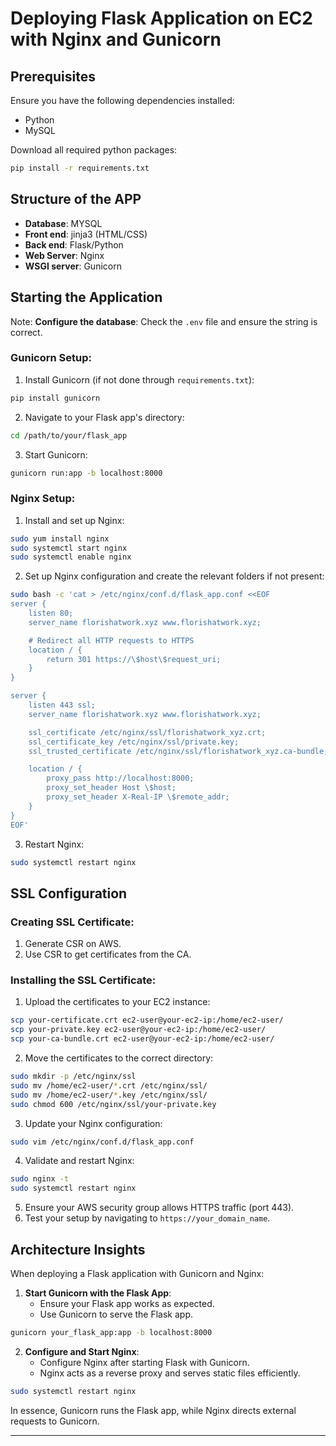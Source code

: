 
# Deploying Flask Application on EC2 with Nginx and Gunicorn

## Prerequisites

Ensure you have the following dependencies installed:

- Python
- MySQL

Download all required python packages:

```bash
pip install -r requirements.txt
```

## Structure of the APP

- **Database**: MYSQL
- **Front end**: jinja3 (HTML/CSS)
- **Back end**: Flask/Python
- **Web Server**: Nginx
- **WSGI server**: Gunicorn

## Starting the Application

Note:
**Configure the database**: Check the `.env` file and ensure the string is correct.

### Gunicorn Setup:

1. Install Gunicorn (if not done through `requirements.txt`):

```bash
pip install gunicorn
```

2. Navigate to your Flask app's directory:

```bash
cd /path/to/your/flask_app
```

3. Start Gunicorn:

```bash
gunicorn run:app -b localhost:8000
```

### Nginx Setup:

1. Install and set up Nginx:

```bash
sudo yum install nginx
sudo systemctl start nginx
sudo systemctl enable nginx
```

2. Set up Nginx configuration and create the relevant folders if not present:

```bash
sudo bash -c 'cat > /etc/nginx/conf.d/flask_app.conf <<EOF
server {
    listen 80;
    server_name florishatwork.xyz www.florishatwork.xyz;

    # Redirect all HTTP requests to HTTPS
    location / {
        return 301 https://\$host\$request_uri;
    }
}

server {
    listen 443 ssl;
    server_name florishatwork.xyz www.florishatwork.xyz;

    ssl_certificate /etc/nginx/ssl/florishatwork_xyz.crt;
    ssl_certificate_key /etc/nginx/ssl/private.key;
    ssl_trusted_certificate /etc/nginx/ssl/florishatwork_xyz.ca-bundle;

    location / {
        proxy_pass http://localhost:8000;
        proxy_set_header Host \$host;
        proxy_set_header X-Real-IP \$remote_addr;
    }
}
EOF'

```

3. Restart Nginx:

```bash
sudo systemctl restart nginx
```

## SSL Configuration

### Creating SSL Certificate:

1. Generate CSR on AWS.
2. Use CSR to get certificates from the CA.

### Installing the SSL Certificate:

1. Upload the certificates to your EC2 instance:

```bash
scp your-certificate.crt ec2-user@your-ec2-ip:/home/ec2-user/
scp your-private.key ec2-user@your-ec2-ip:/home/ec2-user/
scp your-ca-bundle.crt ec2-user@your-ec2-ip:/home/ec2-user/
```

2. Move the certificates to the correct directory:

```bash
sudo mkdir -p /etc/nginx/ssl
sudo mv /home/ec2-user/*.crt /etc/nginx/ssl/
sudo mv /home/ec2-user/*.key /etc/nginx/ssl/
sudo chmod 600 /etc/nginx/ssl/your-private.key
```

3. Update your Nginx configuration:

```bash
sudo vim /etc/nginx/conf.d/flask_app.conf
```

4. Validate and restart Nginx:

```bash
sudo nginx -t
sudo systemctl restart nginx
```

5. Ensure your AWS security group allows HTTPS traffic (port 443).
6. Test your setup by navigating to `https://your_domain_name`.

## Architecture Insights

When deploying a Flask application with Gunicorn and Nginx:

1. **Start Gunicorn with the Flask App**:
   - Ensure your Flask app works as expected.
   - Use Gunicorn to serve the Flask app.

```bash
gunicorn your_flask_app:app -b localhost:8000
```

2. **Configure and Start Nginx**:
   - Configure Nginx after starting Flask with Gunicorn.
   - Nginx acts as a reverse proxy and serves static files efficiently.

```bash
sudo systemctl restart nginx
```

In essence, Gunicorn runs the Flask app, while Nginx directs external requests to Gunicorn.

---
